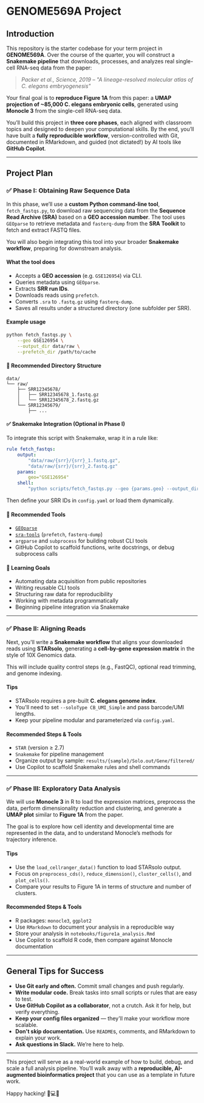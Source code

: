 # GENOME569A Project

## Introduction

This repository is the starter codebase for your term project in **GENOME569A**. Over the course of the quarter, you will construct a **Snakemake pipeline** that downloads, processes, and analyzes real single-cell RNA-seq data from the paper:

> *Packer et al., Science, 2019 – "A lineage-resolved molecular atlas of C. elegans embryogenesis"*

Your final goal is to **reproduce Figure 1A** from this paper: a **UMAP projection of ~85,000 C. elegans embryonic cells**, generated using **Monocle 3** from the single-cell RNA-seq data.

You’ll build this project in **three core phases**, each aligned with classroom topics and designed to deepen your computational skills. By the end, you’ll have built a **fully reproducible workflow**, version-controlled with Git, documented in RMarkdown, and guided (not dictated!) by AI tools like **GitHub Copilot**.

---

## Project Plan

### ✅ Phase I: Obtaining Raw Sequence Data

In this phase, we’ll use a **custom Python command-line tool**, `fetch_fastqs.py`, to download raw sequencing data from the **Sequence Read Archive (SRA)** based on a **GEO accession number**. The tool uses `GEOparse` to retrieve metadata and `fasterq-dump` from the **SRA Toolkit** to fetch and extract FASTQ files.

You will also begin integrating this tool into your broader **Snakemake workflow**, preparing for downstream analysis.

#### What the tool does
- Accepts a **GEO accession** (e.g. `GSE126954`) via CLI.
- Queries metadata using `GEOparse`.
- Extracts **SRR run IDs**.
- Downloads reads using `prefetch`.
- Converts `.sra` to `.fastq.gz` using `fasterq-dump`.
- Saves all results under a structured directory (one subfolder per SRR).

#### Example usage
```bash
python fetch_fastqs.py \
    --geo GSE126954 \
    --output_dir data/raw \
    --prefetch_dir /path/to/cache
```

#### 📁 Recommended Directory Structure
```
data/
└── raw/
    ├── SRR12345678/
    │   ├── SRR12345678_1.fastq.gz
    │   └── SRR12345678_2.fastq.gz
    └── SRR12345679/
        ├── ...
```

#### ✅ Snakemake Integration (Optional in Phase I)
To integrate this script with Snakemake, wrap it in a rule like:

```yaml
rule fetch_fastqs:
    output:
        "data/raw/{srr}/{srr}_1.fastq.gz",
        "data/raw/{srr}/{srr}_2.fastq.gz"
    params:
        geo="GSE126954"
    shell:
        "python scripts/fetch_fastqs.py --geo {params.geo} --output_dir data/raw"
```

Then define your SRR IDs in `config.yaml` or load them dynamically.

#### 🔧 Recommended Tools
- [`GEOparse`](https://geoparse.readthedocs.io/en/latest/)
- [`sra-tools`](https://github.com/ncbi/sra-tools) (`prefetch`, `fasterq-dump`)
- `argparse` and `subprocess` for building robust CLI tools
- GitHub Copilot to scaffold functions, write docstrings, or debug subprocess calls

#### 🧠 Learning Goals
- Automating data acquisition from public repositories
- Writing reusable CLI tools
- Structuring raw data for reproducibility
- Working with metadata programmatically
- Beginning pipeline integration via Snakemake

---

### ✅ Phase II: Aligning Reads

Next, you'll write a **Snakemake workflow** that aligns your downloaded reads using **STARsolo**, generating a **cell-by-gene expression matrix** in the style of 10X Genomics data.

This will include quality control steps (e.g., FastQC), optional read trimming, and genome indexing.

#### Tips
- STARsolo requires a pre-built **C. elegans genome index**.
- You'll need to set `--soloType CB_UMI_Simple` and pass barcode/UMI lengths.
- Keep your pipeline modular and parameterized via `config.yaml`.

#### Recommended Steps & Tools
- `STAR` (version ≥ 2.7)
- `Snakemake` for pipeline management
- Organize output by sample: `results/{sample}/Solo.out/Gene/filtered/`
- Use Copilot to scaffold Snakemake rules and shell commands

---

### ✅ Phase III: Exploratory Data Analysis

We will use **Monocle 3** in R to load the expression matrices, preprocess the data, perform dimensionality reduction and clustering, and generate a **UMAP plot** similar to **Figure 1A** from the paper.

The goal is to explore how cell identity and developmental time are represented in the data, and to understand Monocle’s methods for trajectory inference.

#### Tips
- Use the `load_cellranger_data()` function to load STARsolo output.
- Focus on `preprocess_cds()`, `reduce_dimension()`, `cluster_cells()`, and `plot_cells()`.
- Compare your results to Figure 1A in terms of structure and number of clusters.

#### Recommended Steps & Tools
- R packages: `monocle3`, `ggplot2`
- Use `RMarkdown` to document your analysis in a reproducible way
- Store your analysis in `notebooks/figure1a_analysis.Rmd`
- Use Copilot to scaffold R code, then compare against Monocle documentation

---

## General Tips for Success

- **Use Git early and often.** Commit small changes and push regularly.
- **Write modular code.** Break tasks into small scripts or rules that are easy to test.
- **Use GitHub Copilot as a collaborator**, not a crutch. Ask it for help, but verify everything.
- **Keep your config files organized** — they'll make your workflow more scalable.
- **Don't skip documentation.** Use `README`s, comments, and RMarkdown to explain your work.
- **Ask questions in Slack.** We’re here to help.

---

This project will serve as a real-world example of how to build, debug, and scale a full analysis pipeline. You’ll walk away with a **reproducible, AI-augmented bioinformatics project** that you can use as a template in future work.

Happy hacking! 🧬💻✨
